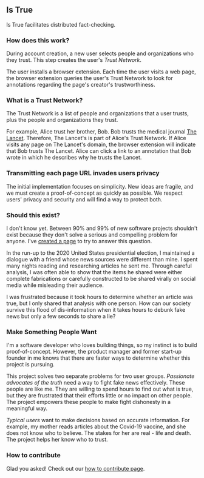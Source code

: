 ## Is True

Is True facilitates distributed fact-checking. 

### How does this work?

During account creation, a new user selects people and organizations who they trust. This step creates the user's _Trust Network_.

The user installs a browser extension. Each time the user visits a web page, the browser extension queries the user's Trust Network to look for annotations regarding the page's creator's trustworthiness. 

### What is a Trust Network?
The Trust Network is a list of people and organizations that a user trusts, plus the people and organizations they trust. 

For example, Alice trust her brother, Bob. Bob trusts the medical journal [The Lancet](https://www.thelancet.com). Therefore, The Lancet's is part of Alice's Trust Network. If Alice visits any page on The Lancet's domain, the browser extension will indicate that Bob trusts The Lancet. Alice can click a link to an annotation that Bob wrote in which he describes why he trusts the Lancet.

### Transmitting each page URL invades users privacy
The initial implementation focuses on simplicity. New ideas are fragile, and we must create a proof-of-concept as quickly as possible. We respect users' privacy and security and will find a way to protect both.

### Should this exist?
I don't know yet. Between 90% and 99% of new software projects shouldn't exist because they don't solve a serious and compelling problem for anyone.
I've [created a page](need-approach-benefit-competition) to try to answer this question. 

In the run-up to the 2020 United States presidential election, I maintained a dialogue with a friend whose news sources were different than mine. I spent many nights reading and researching articles he sent me. Through careful analysis, I was often able to show that the items he shared were either complete fabrications or carefully constructed to be shared virally on social media while misleading their audience.

I was frustrated because it took hours to determine whether an article was true, but I only shared that analysis with one person. How can our society survive this flood of dis-information when it takes hours to debunk fake news but only a few seconds to share a lie?

### Make Something People Want
I'm a software developer who loves building things, so my instinct is to build proof-of-concept. However, the product manager and former start-up founder in me knows that there are faster ways to determine whether this project is pursuing.

This project solves two separate problems for two user groups.
*Passionate advocates of the truth* need a way to fight fake news effectively. These people are like me. They are willing to spend hours to find out what is true, but they are frustrated that their efforts little or no impact on other people. The project empowers these people to make fight dishonesty in a meaningful way.

*Typical users*  want to make decisions based on accurate information. For example, my mother reads articles about the Covid-19 vaccine, and she does not know who to believe. The stakes for her are real - life and death. The project helps her know who to trust.

### How to contribute
Glad you asked! Check out our [how to contribute page](https://owenbrown.github.io/istrue/how-to-contribute).

